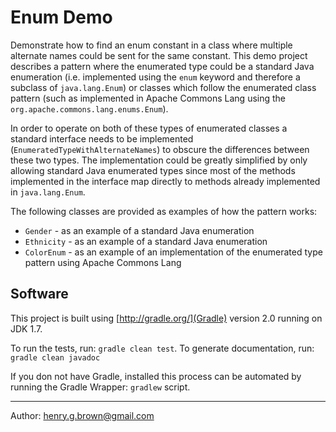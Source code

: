 # Enum Demo

Demonstrate how to find an enum constant in a class where multiple alternate names could be sent for the same constant.
This demo project describes a pattern where the enumerated type could be a standard Java enumeration (i.e. implemented
using the `enum` keyword and therefore a subclass of `java.lang.Enum`) or classes which follow the enumerated class
pattern (such as implemented in Apache Commons Lang using the `org.apache.commons.lang.enums.Enum`).

In order to operate on both of these types of enumerated classes a standard interface needs to be implemented
(`EnumeratedTypeWithAlternateNames`) to obscure the differences between these two types. The implementation could be
greatly simplified by only allowing standard Java enumerated types since most of the methods implemented in the
interface map directly to methods already implemented in `java.lang.Enum`.

The following classes are provided as examples of how the pattern works:

* `Gender` - as an example of a standard Java enumeration
* `Ethnicity` - as an example of a standard Java enumeration
* `ColorEnum` - as an example of an implementation of the enumerated type pattern using Apache Commons Lang


## Software

This project is built using [http://gradle.org/](Gradle) version 2.0 running on JDK 1.7.

To run the tests, run: `gradle clean test`.
To generate documentation, run: `gradle clean javadoc`

If you don not have Gradle, installed this process can be automated by running the Gradle Wrapper: `gradlew` script.

----

Author: <henry.g.brown@gmail.com>
